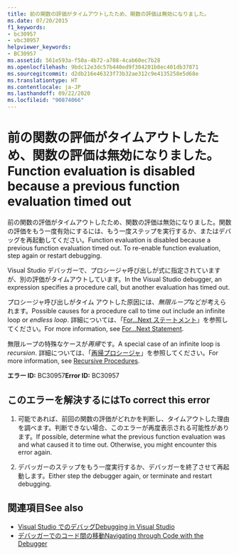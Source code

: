 ```yaml
---
title: 前の関数の評価がタイムアウトしたため、関数の評価は無効になりました。
ms.date: 07/20/2015
f1_keywords:
- bc30957
- vbc30957
helpviewer_keywords:
- BC30957
ms.assetid: 561e593a-f50a-4b72-a708-4cab60ec7b28
ms.openlocfilehash: 9bdc12e3dc57b440ed9f304201b8ec401db37871
ms.sourcegitcommit: d2db216e46323f73b32ae312c9e4135258e5d68e
ms.translationtype: HT
ms.contentlocale: ja-JP
ms.lasthandoff: 09/22/2020
ms.locfileid: "90874066"
---
```

# <a name="function-evaluation-is-disabled-because-a-previous-function-evaluation-timed-out"></a><span data-ttu-id="662a5-102">前の関数の評価がタイムアウトしたため、関数の評価は無効になりました。</span><span class="sxs-lookup"><span data-stu-id="662a5-102">Function evaluation is disabled because a previous function evaluation timed out</span></span>

<span data-ttu-id="662a5-103">前の関数の評価がタイムアウトしたため、関数の評価は無効になりました。関数の評価をもう一度有効にするには、もう一度ステップを実行するか、またはデバッグを再起動してください。</span><span class="sxs-lookup"><span data-stu-id="662a5-103">Function evaluation is disabled because a previous function evaluation timed out. To re-enable function evaluation, step again or restart debugging.</span></span>  
  
 <span data-ttu-id="662a5-104">Visual Studio デバッガーで、プロシージャ呼び出しが式に指定されていますが、別の評価がタイムアウトしています。</span><span class="sxs-lookup"><span data-stu-id="662a5-104">In the Visual Studio debugger, an expression specifies a procedure call, but another evaluation has timed out.</span></span>  
  
 <span data-ttu-id="662a5-105">プロシージャ呼び出しがタイム アウトした原因には、*無限ループ*などが考えられます。</span><span class="sxs-lookup"><span data-stu-id="662a5-105">Possible causes for a procedure call to time out include an infinite loop or *endless loop*.</span></span> <span data-ttu-id="662a5-106">詳細については、「[For...Next ステートメント](../statements/for-next-statement.md)」を参照してください。</span><span class="sxs-lookup"><span data-stu-id="662a5-106">For more information, see [For...Next Statement](../statements/for-next-statement.md).</span></span>  
  
 <span data-ttu-id="662a5-107">無限ループの特殊なケースが*再帰*です。</span><span class="sxs-lookup"><span data-stu-id="662a5-107">A special case of an infinite loop is *recursion*.</span></span> <span data-ttu-id="662a5-108">詳細については、「[再帰プロシージャ](../../programming-guide/language-features/procedures/recursive-procedures.md)」を参照してください。</span><span class="sxs-lookup"><span data-stu-id="662a5-108">For more information, see [Recursive Procedures](../../programming-guide/language-features/procedures/recursive-procedures.md).</span></span>  
  
 <span data-ttu-id="662a5-109">**エラー ID:** BC30957</span><span class="sxs-lookup"><span data-stu-id="662a5-109">**Error ID:** BC30957</span></span>  
  
## <a name="to-correct-this-error"></a><span data-ttu-id="662a5-110">このエラーを解決するには</span><span class="sxs-lookup"><span data-stu-id="662a5-110">To correct this error</span></span>  
  
1. <span data-ttu-id="662a5-111">可能であれば、前回の関数の評価がどれかを判断し、タイムアウトした理由を調べます。判断できない場合、このエラーが再度表示される可能性があります。</span><span class="sxs-lookup"><span data-stu-id="662a5-111">If possible, determine what the previous function evaluation was and what caused it to time out. Otherwise, you might encounter this error again.</span></span>  
  
2. <span data-ttu-id="662a5-112">デバッガーのステップをもう一度実行するか、デバッガーを終了させて再起動します。</span><span class="sxs-lookup"><span data-stu-id="662a5-112">Either step the debugger again, or terminate and restart debugging.</span></span>  
  
## <a name="see-also"></a><span data-ttu-id="662a5-113">関連項目</span><span class="sxs-lookup"><span data-stu-id="662a5-113">See also</span></span>

- [<span data-ttu-id="662a5-114">Visual Studio でのデバッグ</span><span class="sxs-lookup"><span data-stu-id="662a5-114">Debugging in Visual Studio</span></span>](/visualstudio/debugger/debugger-feature-tour)
- [<span data-ttu-id="662a5-115">デバッガーでのコード間の移動</span><span class="sxs-lookup"><span data-stu-id="662a5-115">Navigating through Code with the Debugger</span></span>](/visualstudio/debugger/navigating-through-code-with-the-debugger)
